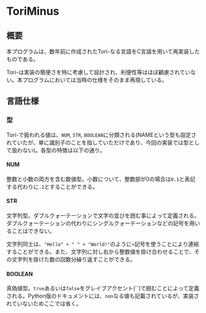 # ToriMinus

## 概要

本プログラムは、数年前に作成されたTori-なる言語をC言語を用いて再実装したものである。

Tori-は実装の簡便さを特に考慮して設計され、利便性等はほぼ顧慮されていない。本プログラムにおいては当時の仕様をそのまま再現している。

## 言語仕様

### 型

Tori-で扱われる値は、`NUM`, `STR`, `BOOLEAN`に分類される(NAMEという型も設定されていたが、単に識別子のことを指していただけであり、今回の実装では型として扱わない)。各型の特徴は以下の通り。

#### NUM

整数と小数の両方を含む数値型。小数について、整数部が0の場合は`0.1`と表記する代わりに`.1`とすることができる。

#### STR

文字列型。ダブルクォーテーションで文字の並びを囲む事によって定義される。ダブルクォーテーションの代わりにシングルクォーテーションなどの記号を用いることはできない。

文字列同士は、`"Hello" + " " + "World!"`のように`+`記号を使うことにより連結することができる。また、文字列に対し右から整数値を掛け合わせることで、その文字列を掛けた数の回数分繰り返すことができる。

#### BOOLEAN

真偽値型。`true`あるいは`false`をグレイブアクセント(``)で囲むことによって定義される。Python版のドキュメントには、`non`なる値も記載されているが、実装されていないためここでは省く。

